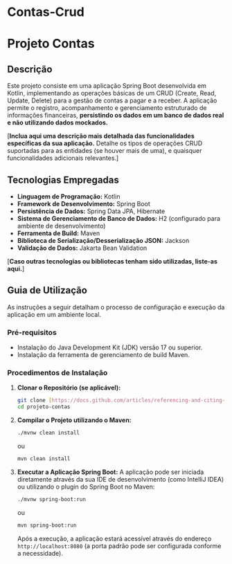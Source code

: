 # Contas-Crud
# Projeto Contas

## Descrição

Este projeto consiste em uma aplicação Spring Boot desenvolvida em Kotlin, implementando as operações básicas de um CRUD (Create, Read, Update, Delete) para a gestão de contas a pagar e a receber. A aplicação permite o registro, acompanhamento e gerenciamento estruturado de informações financeiras, **persistindo os dados em um banco de dados real e não utilizando dados mockados.**

[**Inclua aqui uma descrição mais detalhada das funcionalidades específicas da sua aplicação.** Detalhe os tipos de operações CRUD suportadas para as entidades (se houver mais de uma), e quaisquer funcionalidades adicionais relevantes.]

## Tecnologias Empregadas

* **Linguagem de Programação:** Kotlin
* **Framework de Desenvolvimento:** Spring Boot
* **Persistência de Dados:** Spring Data JPA, Hibernate
* **Sistema de Gerenciamento de Banco de Dados:** H2 (configurado para ambiente de desenvolvimento)
* **Ferramenta de Build:** Maven
* **Biblioteca de Serialização/Desserialização JSON:** Jackson
* **Validação de Dados:** Jakarta Bean Validation

[**Caso outras tecnologias ou bibliotecas tenham sido utilizadas, liste-as aqui.**]

## Guia de Utilização

As instruções a seguir detalham o processo de configuração e execução da aplicação em um ambiente local.

### Pré-requisitos

* Instalação do Java Development Kit (JDK) versão 17 ou superior.
* Instalação da ferramenta de gerenciamento de build Maven.

### Procedimentos de Instalação

1.  **Clonar o Repositório (se aplicável):**
    ```bash
    git clone [https://docs.github.com/articles/referencing-and-citing-content](https://docs.github.com/articles/referencing-and-citing-content)
    cd projeto-contas
    ```

2.  **Compilar o Projeto utilizando o Maven:**
    ```bash
    ./mvnw clean install
    ```
    ou
    ```bash
    mvn clean install
    ```

3.  **Executar a Aplicação Spring Boot:**
    A aplicação pode ser iniciada diretamente através da sua IDE de desenvolvimento (como IntelliJ IDEA) ou utilizando o plugin do Spring Boot no Maven:
    ```bash
    ./mvnw spring-boot:run
    ```
    ou
    ```bash
    mvn spring-boot:run
    ```

    Após a execução, a aplicação estará acessível através do endereço `http://localhost:8080` (a porta padrão pode ser configurada conforme a necessidade).

##
